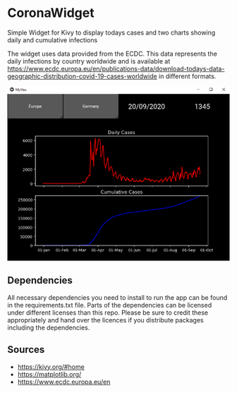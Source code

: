 # CoronaWidget
Simple Widget for Kivy to display todays cases and two charts showing daily and cumulative infections

The widget uses data provided from the ECDC. This data represents the daily infections by country worldwide and is available at https://www.ecdc.europa.eu/en/publications-data/download-todays-data-geographic-distribution-covid-19-cases-worldwide in different formats.

![Screenshot](https://github.com/HaikoKrais/CoronaWidget/blob/master/Screenshot.PNG)

## Dependencies
All necessary dependencies you need to install to run the app can be found in the requirements.txt file.
Parts of the dependencies can be licensed under different licenses than this repo. Please be sure to credit these appropriately and hand over the licences if you distribute packages including the dependencies.

## Sources
* https://kivy.org/#home
* https://matplotlib.org/
* https://www.ecdc.europa.eu/en
